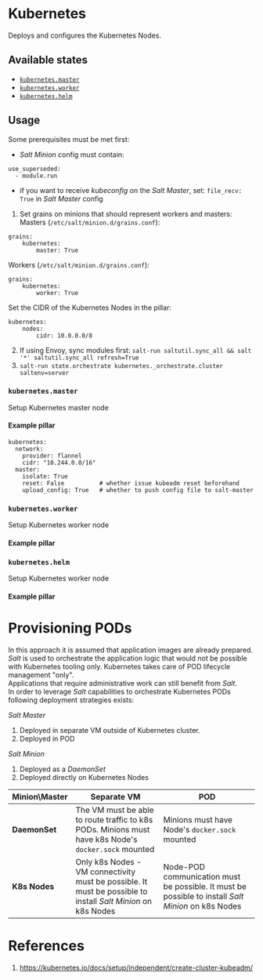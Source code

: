 # Kubernetes
Deploys and configures the Kubernetes Nodes.  

## Available states
 - [`kubernetes.master`](#kubernetes.master)
 - [`kubernetes.worker`](#kubernetes.worker)
 - [`kubernetes.helm`](#kubernetes.helm)

## Usage
Some prerequisites must be met first:
 - _Salt Minion_ config must contain:
```
use_superseded:
  - module.run
```
 - if you want to receive _kubeconfig_ on the _Salt Master_, set: `file_recv: True` in _Salt Master_ config

1. Set grains on minions that should represent workers and masters:
Masters (`/etc/salt/minion.d/grains.conf`):  
```
grains:
    kubernetes:
        master: True
```
Workers (`/etc/salt/minion.d/grains.conf`):
```
grains:
    kubernetes:
        worker: True
```
Set the CIDR of the Kubernetes Nodes in the pillar:
```
kubernetes:
    nodes:
        cidr: 10.0.0.0/8
```
2. If using Envoy, sync modules first: `salt-run saltutil.sync_all && salt '*' saltutil.sync_all refresh=True`
3. `salt-run state.orchestrate kubernetes._orchestrate.cluster saltenv=server`

### `kubernetes.master`
Setup Kubernetes master node

#### Example pillar
```
kubernetes:
  network:
    provider: flannel
    cidr: "10.244.0.0/16"
  master:
    isolate: True
    reset: False          # whether issue kubeadm reset beforehand 
    upload_config: True   # whether to push config file to salt-master
```

### `kubernetes.worker`
Setup Kubernetes worker node

#### Example pillar

### `kubernetes.helm`
Setup Kubernetes worker node

#### Example pillar

# Provisioning PODs
In this approach it is assumed that application images are already prepared. _Salt_ is used to orchestrate the application logic that would not be possible with Kubernetes tooling only. 
Kubernetes takes care of POD lifecycle management "only".  
Applications that require administrative work can still benefit from _Salt_.  
In order to leverage _Salt_ capabilities to orchestrate Kubernetes PODs following deployment strategies exists:  

_Salt Master_
 1. Deployed in separate VM outside of Kubernetes cluster.  
 2. Deployed in POD

_Salt Minion_
 1. Deployed as a _DaemonSet_ 
 2. Deployed directly on Kubernetes Nodes
 
| Minion\Master | Separate VM | POD |
| - | - | - |
| **DaemonSet** | The VM must be able to route traffic to k8s PODs. Minions must have k8s Node's `docker.sock` mounted | Minions must have Node's `docker.sock` mounted |
| **K8s Nodes** | Only k8s Nodes - VM connectivity must be possible. It must be possible to install _Salt Minion_ on k8s Nodes | Node-POD communication must be possible. It must be possible to install _Salt Minion_ on k8s Nodes | 


# References
1. https://kubernetes.io/docs/setup/independent/create-cluster-kubeadm/
